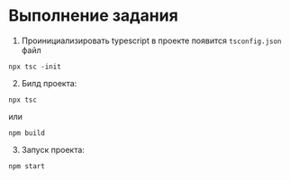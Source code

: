 # Выполнение задания

1. Проинициализировать typescript  в проекте
появится `tsconfig.json` файл
```
npx tsc -init
```

2. Билд проекта:
```
npx tsc
```
или 
```
npm build
```

3. Запуск проекта:
```
npm start
```